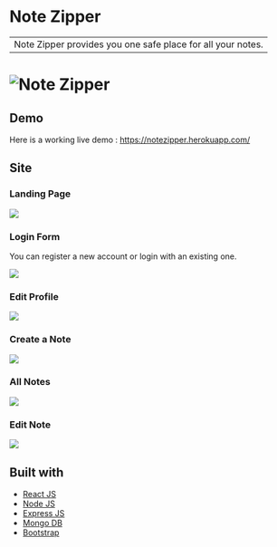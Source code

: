 # Note Zipper
<table>
<tr>
<td>
  Note Zipper provides you one safe place for all your notes.
</td>
</tr>
</table>

# ![Note Zipper](https://github.com/RagavaPrasanna/crm-user-note-app/images/landing.png)


## Demo
Here is a working live demo :  https://notezipper.herokuapp.com/

## Site

### Landing Page

![](https://github.com/RagavaPrasanna/crm-user-note-app/images/landing.png)

### Login Form
You can register a new account or login with an existing one.

![](https://github.com/RagavaPrasanna/crm-user-note-app/images/login.png)

### Edit Profile

![](https://github.com/RagavaPrasanna/crm-user-note-app/images/profile.png)

### Create a Note

![](https://github.com/RagavaPrasanna/crm-user-note-app/images/create.png)

### All Notes

![](https://github.com/RagavaPrasanna/crm-user-note-app/images/allnotes.png)

### Edit Note

![](https://github.com/RagavaPrasanna/crm-user-note-app/images/edit.png)

## Built with 

- [React JS](https://reactjs.org/)
- [Node JS](https://nodejs.org/) 
- [Express JS](https://expressjs.com/)
- [Mongo DB](https://www.mongodb.com/)
- [Bootstrap](http://getbootstrap.com/)





